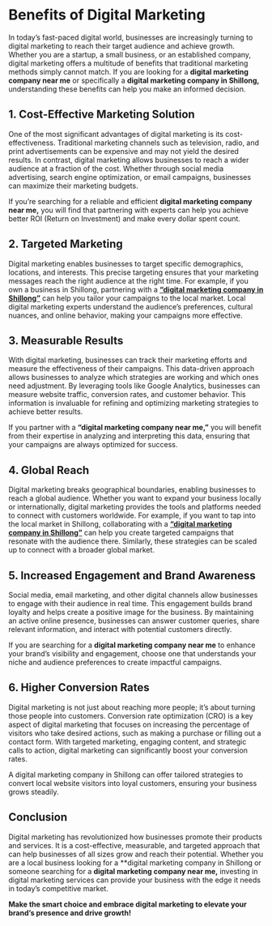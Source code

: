 # Benefits of Digital Marketing

In today’s fast-paced digital world, businesses are increasingly turning to digital marketing to reach their target audience and achieve growth. Whether you are a startup, a small business, or an established company, digital marketing offers a multitude of benefits that traditional marketing methods simply cannot match. If you are looking for a **digital marketing company near me** or specifically a **digital marketing company in Shillong,** understanding these benefits can help you make an informed decision.

## 1. Cost-Effective Marketing Solution

One of the most significant advantages of digital marketing is its cost-effectiveness. Traditional marketing channels such as television, radio, and print advertisements can be expensive and may not yield the desired results. In contrast, digital marketing allows businesses to reach a wider audience at a fraction of the cost. Whether through social media advertising, search engine optimization, or email campaigns, businesses can maximize their marketing budgets.

If you’re searching for a reliable and efficient **digital marketing company near me,** you will find that partnering with experts can help you achieve better ROI (Return on Investment) and make every dollar spent count.

## 2. Targeted Marketing

Digital marketing enables businesses to target specific demographics, locations, and interests. This precise targeting ensures that your marketing messages reach the right audience at the right time. For example, if you own a business in Shillong, partnering with a **[“digital marketing company in Shillong”](https://digiupshillong.in/)** can help you tailor your campaigns to the local market. Local digital marketing experts understand the audience’s preferences, cultural nuances, and online behavior, making your campaigns more effective.

## 3. Measurable Results

With digital marketing, businesses can track their marketing efforts and measure the effectiveness of their campaigns. This data-driven approach allows businesses to analyze which strategies are working and which ones need adjustment. By leveraging tools like Google Analytics, businesses can measure website traffic, conversion rates, and customer behavior. This information is invaluable for refining and optimizing marketing strategies to achieve better results.

If you partner with a **“digital marketing company near me,”** you will benefit from their expertise in analyzing and interpreting this data, ensuring that your campaigns are always optimized for success.

## 4. Global Reach

Digital marketing breaks geographical boundaries, enabling businesses to reach a global audience. Whether you want to expand your business locally or internationally, digital marketing provides the tools and platforms needed to connect with customers worldwide. For example, if you want to tap into the local market in Shillong, collaborating with a **[“digital marketing company in Shillong”](https://digiupshillong.in/)** can help you create targeted campaigns that resonate with the audience there. Similarly, these strategies can be scaled up to connect with a broader global market.

## 5. Increased Engagement and Brand Awareness

Social media, email marketing, and other digital channels allow businesses to engage with their audience in real time. This engagement builds brand loyalty and helps create a positive image for the business. By maintaining an active online presence, businesses can answer customer queries, share relevant information, and interact with potential customers directly.

If you are searching for a **digital marketing company near me** to enhance your brand’s visibility and engagement, choose one that understands your niche and audience preferences to create impactful campaigns.

## 6. Higher Conversion Rates

Digital marketing is not just about reaching more people; it’s about turning those people into customers. Conversion rate optimization (CRO) is a key aspect of digital marketing that focuses on increasing the percentage of visitors who take desired actions, such as making a purchase or filling out a contact form. With targeted marketing, engaging content, and strategic calls to action, digital marketing can significantly boost your conversion rates.

A digital marketing company in Shillong can offer tailored strategies to convert local website visitors into loyal customers, ensuring your business grows steadily.

## Conclusion

Digital marketing has revolutionized how businesses promote their products and services. It is a cost-effective, measurable, and targeted approach that can help businesses of all sizes grow and reach their potential. Whether you are a local business looking for a **digital marketing company in Shillong or someone searching for a **digital marketing company near me,** investing in digital marketing services can provide your business with the edge it needs in today’s competitive market.

**Make the smart choice and embrace digital marketing to elevate your brand’s presence and drive growth!**

